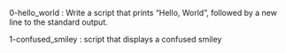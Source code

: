 0-hello_world : Write a script that prints “Hello, World”, followed by a new line to the standard output.

1-confused_smiley : script that displays a confused smiley